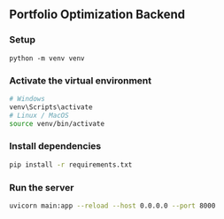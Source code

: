 ## Portfolio Optimization Backend

### Setup
```bach
python -m venv venv
```

### Activate the virtual environment
```bash
# Windows
venv\Scripts\activate
# Linux / MacOS
source venv/bin/activate
```

### Install dependencies
```bash
pip install -r requirements.txt
```

### Run the server
```bash
uvicorn main:app --reload --host 0.0.0.0 --port 8000
```